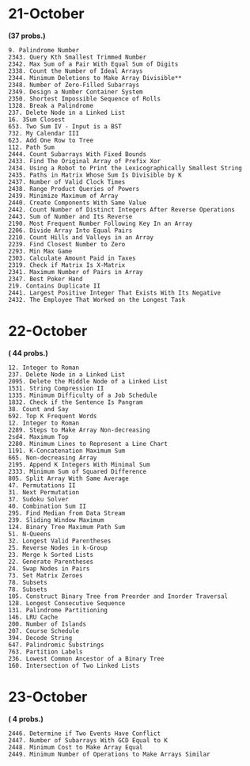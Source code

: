 

# 21-October 

**(37 probs.)**

    9. Palindrome Number
    2343. Query Kth Smallest Trimmed Number
    2342. Max Sum of a Pair With Equal Sum of Digits
    2338. Count the Number of Ideal Arrays
    2344. Minimum Deletions to Make Array Divisible**
    2348. Number of Zero-Filled Subarrays
    2349. Design a Number Container System
    2350. Shortest Impossible Sequence of Rolls
    1328. Break a Palindrome
    237. Delete Node in a Linked List
    16. 3Sum Closest
    653. Two Sum IV - Input is a BST
    732. My Calendar III
    623. Add One Row to Tree
    112. Path Sum
    2444. Count Subarrays With Fixed Bounds
    2433. Find The Original Array of Prefix Xor
    2434. Using a Robot to Print the Lexicographically Smallest String
    2435. Paths in Matrix Whose Sum Is Divisible by K
    2437. Number of Valid Clock Times
    2438. Range Product Queries of Powers
    2439. Minimize Maximum of Array
    2440. Create Components With Same Value
    2442. Count Number of Distinct Integers After Reverse Operations
    2443. Sum of Number and Its Reverse
    2190. Most Frequent Number Following Key In an Array
    2206. Divide Array Into Equal Pairs
    2210. Count Hills and Valleys in an Array
    2239. Find Closest Number to Zero
    2293. Min Max Game
    2303. Calculate Amount Paid in Taxes
    2319. Check if Matrix Is X-Matrix
    2341. Maximum Number of Pairs in Array
    2347. Best Poker Hand
    219. Contains Duplicate II
    2441. Largest Positive Integer That Exists With Its Negative
    2432. The Employee That Worked on the Longest Task

# 22-October 

**( 44 probs.)**

    12. Integer to Roman
    237. Delete Node in a Linked List
    2095. Delete the Middle Node of a Linked List
    1531. String Compression II
    1335. Minimum Difficulty of a Job Schedule
    1832. Check if the Sentence Is Pangram
    38. Count and Say
    692. Top K Frequent Words
    12. Integer to Roman
    2289. Steps to Make Array Non-decreasing
    2sd4. Maximum Top
    2280. Minimum Lines to Represent a Line Chart
    1191. K-Concatenation Maximum Sum
    665. Non-decreasing Array
    2195. Append K Integers With Minimal Sum
    2333. Minimum Sum of Squared Difference
    805. Split Array With Same Average
    47. Permutations II
    31. Next Permutation
    37. Sudoku Solver
    40. Combination Sum II
    295. Find Median from Data Stream
    239. Sliding Window Maximum
    124. Binary Tree Maximum Path Sum
    51. N-Queens
    32. Longest Valid Parentheses
    25. Reverse Nodes in k-Group
    23. Merge k Sorted Lists
    22. Generate Parentheses
    24. Swap Nodes in Pairs
    73. Set Matrix Zeroes
    78. Subsets
    78. Subsets
    105. Construct Binary Tree from Preorder and Inorder Traversal
    128. Longest Consecutive Sequence
    131. Palindrome Partitioning
    146. LRU Cache
    200. Number of Islands
    207. Course Schedule
    394. Decode String
    647. Palindromic Substrings
    763. Partition Labels
    236. Lowest Common Ancestor of a Binary Tree
    160. Intersection of Two Linked Lists
    
# 23-October 

**( 4 probs.)**

    2446. Determine if Two Events Have Conflict
    2447. Number of Subarrays With GCD Equal to K
    2448. Minimum Cost to Make Array Equal
    2449. Minimum Number of Operations to Make Arrays Similar
